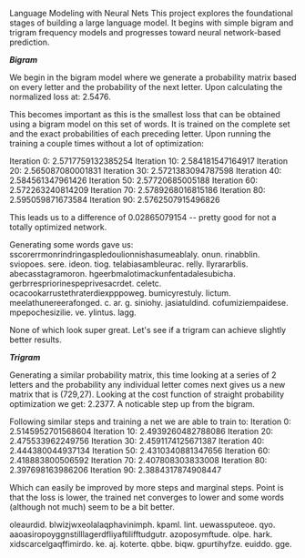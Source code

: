 Language Modeling with Neural Nets
This project explores the foundational stages of building a large language model. It begins with simple bigram and trigram frequency models and progresses toward neural network-based prediction.


***Bigram*** 

We begin in the bigram model where we generate a probability matrix based on every letter and the probability of the next letter. Upon calculating the normalized loss at: 2.5476.

This becomes important as this is the smallest loss that can be obtained using a bigram model on this set of words. It is trained on the complete set and the exact probabilities of each preceding letter. Upon running the training a couple times without a lot of optimization: 

Iteration 0: 2.5717759132385254
Iteration 10: 2.584181547164917
Iteration 20: 2.565087080001831
Iteration 30: 2.5721383094787598
Iteration 40: 2.584561347961426
Iteration 50: 2.57720685005188
Iteration 60: 2.572263240814209
Iteration 70: 2.5789268016815186
Iteration 80: 2.595059871673584
Iteration 90: 2.5762507915496826
 
This leads us to a difference of 0.02865079154 -- pretty good for not a totally optimized network.


Generating some words gave us: 
sscorerrmonrindringaspledoulionnishasumeablaly.
onun.
rinabblin.
sviopoes.
sere.
ideon.
tiog.
telabiasambleurac.
relly.
llyrararblis.
abecasstagramoron.
hgeerbmalotimackunfentadalesubicha.
gerbrrespriorinespeprivesacrdet.
celetc.
ocacookarrustethraterdiexpppoweg.
bumicyrestuly.
lictum.
meelathunereerafonged.
c.
ar.
g.
siniohy.
jasiatuldind.
cofumiziempaidese.
mpepochesizilie.
ve.
ylintus.
lagg.

None of which look super great. Let's see if a trigram can achieve slightly better results.


***Trigram***

Generating a similar probability matrix, this time looking at a series of 2 letters and the probability any individual letter comes next gives us a new matrix that is (729,27). Looking at the cost function of straight probability optimization we get: 2.2377. A noticable step up from the bigram. 

Following similar steps and training a net we are able to train to: 
Iteration 0: 2.5145952701568604
Iteration 10: 2.4939260482788086
Iteration 20: 2.475533962249756
Iteration 30: 2.4591174125671387
Iteration 40: 2.444380044937134
Iteration 50: 2.4310340881347656
Iteration 60: 2.418883800506592
Iteration 70: 2.407808303833008
Iteration 80: 2.397698163986206
Iteration 90: 2.3884317874908447

Which can easily be improved by more steps and marginal steps. Point is that the loss is lower, the trained net converges to lower and some words (although not much) seem to be a bit better.

oleaurdid.
blwizjwxeolalaqphavinimph.
kpaml.
lint.
uewassputeoe.
qyo.
aaoasiropoyggnstilllagerdfliyaftilifftudgutr.
azoposymftude.
olpe.
hark.
xidscarcelgaqffimirdo.
ke.
aj.
koterte.
qbbe.
biqw.
gpurtihyfze.
euiddo.
gge.




